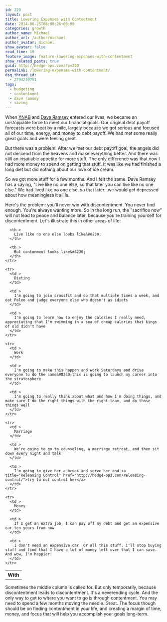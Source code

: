 ```yaml
---
id: 220
layout: post
title: Lowering Expenses with Contentment
date: 2014-06-25T08:00:26+00:00
categories: growth
author_name: Michael
author_url: /author/michael
author_avatar: michael
show_avatar: false
read_time: 10
feature_image: feature-lowering-expenses-with-contentment 
show_related_posts: true 
guid: http://hedge-ops.com/?p=220
permalink: /lowering-expenses-with-contentment/
dsq_thread_id:
  - 2794239751
tags:
  - budgeting
  - contentment
  - dave ramsey
  - saving
---
```

When [YNAB](/you-need-a-budget/) and [Dave Ramsey](/move-the-needle-with-dave-ramsey/) entered our lives, we became an unstoppable force to meet our financial goals. Our original debt payoff forecasts were beat by a mile, largely because we got serious and focused all of our time, energy, and money to debt payoff. We had met some really great goals and were feeling great.

But there was a problem. After we met our debt payoff goal, the angels did not descend from the heavens and make everything better. And there was still an insatiable appetite for more stuff. The only difference was that now I had more money to spend on getting that stuff. It was like we had finished a long diet but did nothing about our love of ice cream.

So we got more stuff for a few months. And I felt the same. Dave Ramsey has a saying, "Live like no one else, so that later you can live like no one else." We had lived like no one else, so that later&#8230;we would get depressed about how meaningless it all is.<!--more-->

Here's the problem: you'll never win with discontentment. You never find enough. You're always wanting more. So in the long run, the "sacrifice now" will not lead to peace and balance later, because you're training yourself for discontentment. Let's illustrate this in other areas of life:

<div class="table-responsive">
  <table  style="width:100%; "  class="easy-table easy-table-default " border="0">
    <tr>
      <th >
        With
      </th>
      
      <th >
        Live like no one else looks like&#8230;
      </th>
      
      <th >
        But contenment looks like&#8230;
      </th>
    </tr>
    
    <tr>
      <td >
        Dieting
      </td>
      
      <td >
        I'm going to join crossfit and do that multiple times a week, and eat Paleo and judge everyone else who doesn't as idiots
      </td>
      
      <td >
        I'm going to learn how to enjoy the calories I really need, appreciating that I'm swimming in a sea of cheap calories that kings of old didn't have
      </td>
    </tr>
    
    <tr>
      <td >
        Work
      </td>
      
      <td >
        I'm going to make this happen and work Saturdays and drive everyone to do the same&#8230;this is going to launch my career into the stratosphere
      </td>
      
      <td >
        I'm going to really think about what and how I'm doing things, and make sure I do the right things with the right team, and do those things well
      </td>
    </tr>
    
    <tr>
      <td >
        Marriage
      </td>
      
      <td >
        We're going to go to counseling, a marriage retreat, and then sit down every night and talk
      </td>
      
      <td >
        I'm going to give her a break and serve her and <a title="Releasing Control" href="http://hedge-ops.com/releasing-control/">try to not control her</a>
      </td>
    </tr>
    
    <tr>
      <td >
        Money
      </td>
      
      <td >
        If I get an extra job, I can pay off my debt and get an expensive car ten years from now
      </td>
      
      <td >
        I don't need an expensive car. Or all this stuff. I'll stop buying stuff and find that I have a lot of money left over that I can save. And wow, I'm happier!
      </td>
    </tr>
  </table>
</div>


  
Sometimes the middle column is called for. But only temporarily, because discontentment leads to discontentment. It's a neverending cycle. And the only way to get to where you want to go is through contentment. You may need to spend a few months moving the needle. Great. The focus though should be on finding contentment in your life, and creating a margin of time, money, and focus that will help you accomplish your goals long-term.